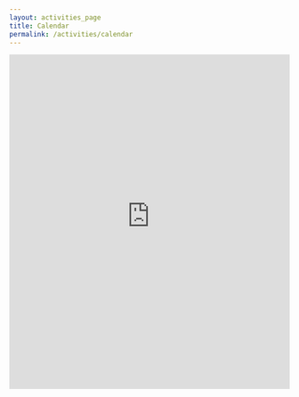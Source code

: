 ```yaml
---
layout: activities_page
title: Calendar
permalink: /activities/calendar
---
```


<iframe id="open-web-calendar" 
    style="background:url('https://raw.githubusercontent.com/niccokunzmann/open-web-calendar/master/static/img/loaders/circular-loader.gif') center center no-repeat;"
    src="https://open-web-calendar.herokuapp.com/calendar.html?specification_url=https://raw.githubusercontent.com/masenf/lcara-acs/main/open-web-calendar.json"
    sandbox="allow-scripts allow-same-origin allow-top-navigation"
    allowTransparency="true" scrolling="no" 
    frameborder="0" height="600px" width="100%"></iframe>


